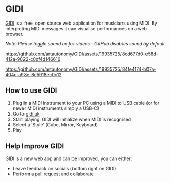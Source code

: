 # GIDI

[GIDI](https://gidi.uk) is a free, open source web application for musicians using MIDI. By interpreting MIDI messages it can visualise performances on a web browser.

_Note: Please toggle sound on for videos - GitHub disables sound by default._

https://github.com/artautonomy/GIDI/assets/19935725/8cd677d0-e58d-412a-9022-c0df4d146616

https://github.com/artautonomy/GIDI/assets/19935725/84fe4174-b07a-404c-a98e-8e5918ec0c12

## How to use GIDI

1. Plug in a MIDI instrument to your PC using a MIDI to USB cable (or for newer MIDI instruments simply a USB-C)
2. Go to [gidi.uk](https://gidi.uk)
3. Start playing, GIDI will initialize when MIDI is recognised
4. Select a 'Style' (Cube, Mirror, Keyboard)
5. Play

## Help Improve GIDI

GIDI is a new web app and can be improved, you can either:

- Leave feedback on socials (bottom right on GIDI)
- Perform a pull request and collaborate
